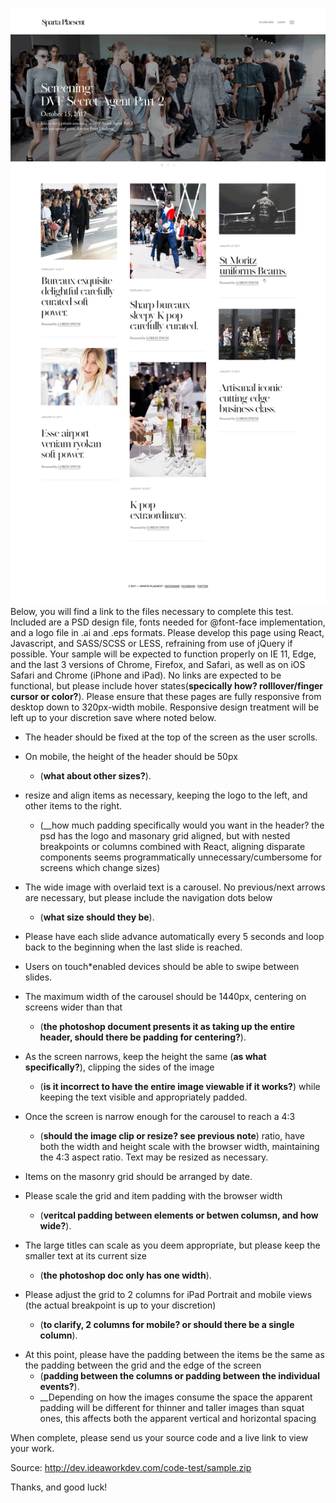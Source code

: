 [final]: public/images/final.png

![final][final]
Below, you will find a link to the files necessary to complete this test. Included are a PSD design file, fonts needed for @font-face implementation, and a logo file in .ai and .eps formats. Please develop this page using React, Javascript, and SASS/SCSS or LESS, refraining from use of jQuery if possible. Your sample will be expected to function properly on IE 11, Edge, and the last 3 versions of Chrome, Firefox, and Safari, as well as on iOS Safari and Chrome (iPhone and iPad). No links are expected to be functional, but please include hover states(__specically how? rolllover/finger cursor or color?__). Please ensure that these pages are fully responsive from desktop down to 320px-width mobile. Responsive design treatment will be left up to your discretion save where noted below.
 
* The header should be fixed at the top of the screen as the user scrolls.
* On mobile, the height of the header should be 50px 
  * (__what about other sizes?__). 
* resize and align items as necessary, keeping the logo to the left, and other items to the right.
  * (__how much padding specifically would you want in the header? the psd has the logo and masonary grid aligned, but with nested breakpoints or columns combined with React, aligning disparate components seems programmatically unnecessary/cumbersome for screens which change sizes)
 
* The wide image with overlaid text is a carousel. No previous/next arrows are necessary, but please include the navigation dots below
  * (__what size should they be__).
* Please have each slide advance automatically every 5 seconds and loop back to the beginning when the last slide is reached. 
* Users on touch*enabled devices should be able to swipe between slides. 
* The maximum width of the carousel should be 1440px, centering on screens wider than that
  * (__the photoshop document presents it as taking up the entire header, should there be padding for centering?__). 
* As the screen narrows, keep the height the same (__as what specifically?__), clipping the sides of the image 
  * (__is it incorrect to have the entire image viewable if it works?__) while keeping the text visible and appropriately padded. 
* Once the screen is narrow enough for the carousel to reach a 4:3
  * (__should the image clip or resize? see previous note__) ratio, have both the width and height scale with the browser width, maintaining the 4:3 aspect ratio. Text may be resized as necessary.
 
* Items on the masonry grid should be arranged by date. 
* Please scale the grid and item padding with the browser width 
  * (__veritcal padding between elements or betwen columsn, and how wide?__).
* The large titles can scale as you deem appropriate, but please keep the smaller text at its current size 
    * (__the photoshop doc only has one width__).
* Please adjust the grid to 2 columns for iPad Portrait and mobile views  (the actual breakpoint is up to your discretion) 
  * (__to clarify, 2 columns for mobile? or should there be a single column__).
- At this point, please have the padding between the items be the same as the padding between the grid and the edge of the screen 
  * (__padding between the columns or padding between the individual events?__).
  * __Depending on how the images consume the space the apparent padding will be different for thinner and taller images than squat ones, this affects both the apparent vertical and horizontal spacing
 
When complete, please send us your source code and a live link to view your work.
 
Source: http://dev.ideaworkdev.com/code-test/sample.zip
 
Thanks, and good luck!
